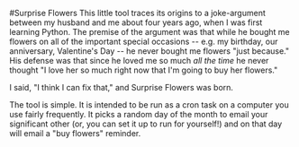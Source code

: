 #Surprise Flowers
This little tool traces its origins to a joke-argument between my husband and
me about four years ago, when I was first learning Python. The premise of the
argument was that while he bought me flowers on all of the important special
occasions -- e.g. my birthday, our anniversary, Valentine's Day -- he never
bought me flowers "just because." His defense was that since he loved me so
much _all the time_ he never thought "I love her so much right now that
I'm going to buy her flowers."

I said, "I think I can fix that," and Surprise Flowers was born.

The tool is simple.  It is intended to be run as a cron task on a computer you
use fairly frequently.  It picks a random day of the month to email your
significant other (or, you can set it up to run for yourself!) and on that
day will email a "buy flowers" reminder.

